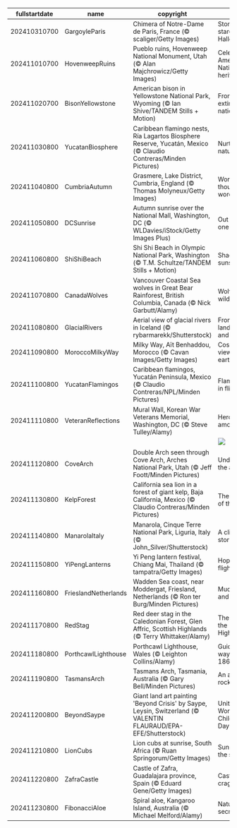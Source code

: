 |fullstartdate|name|copyright|title|image|
|--|--|--|--|--|
202410310700|GargoyleParis|Chimera of Notre-Dame de Paris, France (© scaliger/Getty Images)|Stone-cold stares on Halloween|![](/en-US/2024/11/202410310700GargoyleParis.jpg)|
202411010700|HovenweepRuins|Pueblo ruins, Hovenweep National Monument, Utah (© Alan Majchrowicz/Getty Images)|Celebrating America's Native heritage|![](/en-US/2024/11/202411010700HovenweepRuins.jpg)|
202411020700|BisonYellowstone|American bison in Yellowstone National Park, Wyoming (© Ian Shive/TANDEM Stills + Motion)|From near extinction to national icon|![](/en-US/2024/11/202411020700BisonYellowstone.jpg)|
202411030800|YucatanBiosphere|Caribbean flamingo nests, Ría Lagartos Biosphere Reserve, Yucatán, Mexico (© Claudio Contreras/Minden Pictures)|Nurturing nature|![](/en-US/2024/11/202411030800YucatanBiosphere.jpg)|
202411040800|CumbriaAutumn|Grasmere, Lake District, Cumbria, England (© Thomas Molyneux/Getty Images)|Worth a thousand words|![](/en-US/2024/11/202411040800CumbriaAutumn.jpg)|
202411050800|DCSunrise|Autumn sunrise over the National Mall, Washington, DC (© WLDavies/iStock/Getty Images Plus)|Out of many, one|![](/en-US/2024/11/202411050800DCSunrise.jpg)|
202411060800|ShiShiBeach|Shi Shi Beach in Olympic National Park, Washington (© T.M. Schultze/TANDEM Stills + Motion)|Shades of sunset|![](/en-US/2024/11/202411060800ShiShiBeach.jpg)|
202411070800|CanadaWolves|Vancouver Coastal Sea wolves in Great Bear Rainforest, British Columbia, Canada (© Nick Garbutt/Alamy)|Wolves in the wild|![](/en-US/2024/11/202411070800CanadaWolves.jpg)|
202411080800|GlacialRivers|Aerial view of glacial rivers in Iceland (© rybarmarekk/Shutterstock)|From the land of fire and ice|![](/en-US/2024/11/202411080800GlacialRivers.jpg)|
202411090800|MoroccoMilkyWay|Milky Way, Aït Benhaddou, Morocco (© Cavan Images/Getty Images)|Cosmic views over earthly hues|![](/en-US/2024/11/202411090800MoroccoMilkyWay.jpg)|
202411100800|YucatanFlamingos|Caribbean flamingos, Yucatán Peninsula, Mexico (© Claudio Contreras/NPL/Minden Pictures)|Flamboyance in flight|![](/en-US/2024/11/202411100800YucatanFlamingos.jpg)|
202411110800|VeteranReflections|Mural Wall, Korean War Veterans Memorial, Washington, DC (© Steve Tulley/Alamy)|Heroes among us|![](/en-US/2024/11/202411110800VeteranReflections.jpg)|
||||![](/en-US/2024/11/.jpg)|
202411120800|CoveArch|Double Arch seen through Cove Arch, Arches National Park, Utah (© Jeff Foott/Minden Pictures)|Underneath the arches|![](/en-US/2024/11/202411120800CoveArch.jpg)|
202411130800|KelpForest|California sea lion in a forest of giant kelp, Baja California, Mexico (© Claudio Contreras/Minden Pictures)|The forests of the sea|![](/en-US/2024/11/202411130800KelpForest.jpg)|
202411140800|ManarolaItaly|Manarola, Cinque Terre National Park, Liguria, Italy (© John_Silver/Shutterstock)|A cliffside story|![](/en-US/2024/11/202411140800ManarolaItaly.jpg)|
202411150800|YiPengLanterns|Yi Peng lantern festival, Chiang Mai, Thailand (© tampatra/Getty Images)|Hope takes flight|![](/en-US/2024/11/202411150800YiPengLanterns.jpg)|
202411160800|FrieslandNetherlands|Wadden Sea coast, near Moddergat, Friesland, Netherlands (© Ron ter Burg/Minden Pictures)|Mud, sea, and sky|![](/en-US/2024/11/202411160800FrieslandNetherlands.jpg)|
202411170800|RedStag|Red deer stag in the Caledonian Forest, Glen Affric, Scottish Highlands (© Terry Whittaker/Alamy)|The hart of the Highlands|![](/en-US/2024/11/202411170800RedStag.jpg)|
202411180800|PorthcawlLighthouse|Porthcawl Lighthouse, Wales (© Leighton Collins/Alamy)|Guiding the way since 1860|![](/en-US/2024/11/202411180800PorthcawlLighthouse.jpg)|
202411190800|TasmansArch|Tasmans Arch, Tasmania, Australia (© Gary Bell/Minden Pictures)|An arch that rocks|![](/en-US/2024/11/202411190800TasmansArch.jpg)|
202411200800|BeyondSaype|Giant land art painting 'Beyond Crisis' by Saype, Leysin, Switzerland (© VALENTIN FLAURAUD/EPA-EFE/Shutterstock)|United for World Children’s Day|![](/en-US/2024/11/202411200800BeyondSaype.jpg)|
202411210800|LionCubs|Lion cubs at sunrise, South Africa (© Ruan Springorum/Getty Images)|Sunrise on the savanna|![](/en-US/2024/11/202411210800LionCubs.jpg)|
202411220800|ZafraCastle|Castle of Zafra, Guadalajara province, Spain (© Eduard Gene/Getty Images)|Castle on a crag|![](/en-US/2024/11/202411220800ZafraCastle.jpg)|
202411230800|FibonacciAloe|Spiral aloe, Kangaroo Island, Australia (© Michael Melford/Alamy)|Nature's secret code|![](/en-US/2024/11/202411230800FibonacciAloe.jpg)|
